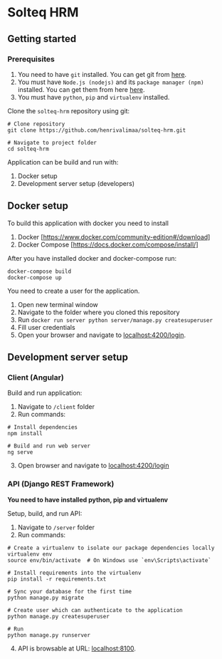 # Solteq HRM

## Getting started

### Prerequisites

1. You need to have `git` installed. You can get git from [here](https://git-scm.com/downloads).
2. You must have `Node.js (nodejs)` and its `package manager (npm)` installed. You can get them from here [here](https://nodejs.org/en/).
3. You must have `python`, `pip` and `virtualenv` installed.

Clone the `solteq-hrm` repository using git:

```console
# Clone repository
git clone https://github.com/henrivalimaa/solteq-hrm.git

# Navigate to project folder
cd solteq-hrm
``` 

Application can be build and run with:
1. Docker setup
2. Development server setup (developers)

## Docker setup

To build this application with docker you need to install
1. Docker [https://www.docker.com/community-edition#/download]
2. Docker Compose [https://docs.docker.com/compose/install/]

After you have installed docker and docker-compose run: 

```console
docker-compose build
docker-compose up
```

You need to create a user for the application.
1. Open new terminal window
2. Navigate to the folder where you cloned this repository
3. Run `docker run server python server/manage.py createsuperuser`
4. Fill user credentials 
4. Open your browser and navigate to [localhost:4200/login](localhost:4200/login).

## Development server setup

### Client (Angular)
 
Build and run application:
1. Navigate to `/client` folder
2. Run commands:

```console
# Install dependencies
npm install

# Build and run web server
ng serve
```
3. Open browser and navigate to [localhost:4200/login](localhost:4200/login)

### API (Django REST Framework)

**You need to have installed python, pip and virtualenv**

Setup, build, and run API:
1. Navigate to `/server` folder
2. Run commands: 

```console
# Create a virtualenv to isolate our package dependencies locally
virtualenv env
source env/bin/activate  # On Windows use `env\Scripts\activate`

# Install requirements into the virtualenv
pip install -r requirements.txt

# Sync your database for the first time
python manage.py migrate

# Create user which can authenticate to the application
python manage.py createsuperuser

# Run
python manage.py runserver
```
4. API is browsable at URL: [localhost:8100](localhost:8100).
